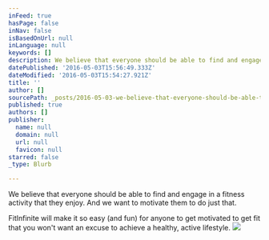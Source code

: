 ```yaml
---
inFeed: true
hasPage: false
inNav: false
isBasedOnUrl: null
inLanguage: null
keywords: []
description: We believe that everyone should be able to find and engage in a fitness activity that they enjoy. And we want to motivate them to do just that.
datePublished: '2016-05-03T15:56:49.333Z'
dateModified: '2016-05-03T15:54:27.921Z'
title: ''
author: []
sourcePath: _posts/2016-05-03-we-believe-that-everyone-should-be-able-to-find-and-engage-i.md
published: true
authors: []
publisher:
  name: null
  domain: null
  url: null
  favicon: null
starred: false
_type: Blurb

---
```

We believe that everyone should be able to find and engage in a fitness activity that they enjoy. And we want to motivate them to do just that.

FitInfinite will make it so easy (and fun) for anyone to get motivated to get fit that you won't want an excuse to achieve a healthy, active lifestyle.
![](https://the-grid-user-content.s3-us-west-2.amazonaws.com/12301988-db33-41f6-b3d9-c431d4026d19.png)